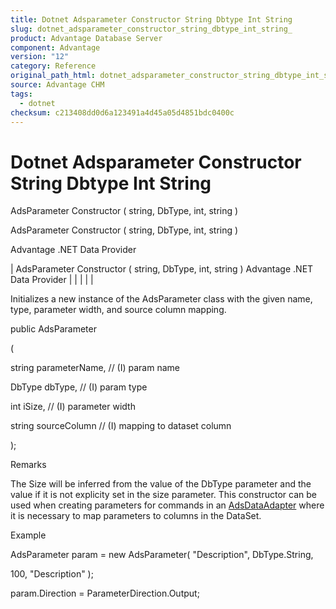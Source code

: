 ```yaml
---
title: Dotnet Adsparameter Constructor String Dbtype Int String
slug: dotnet_adsparameter_constructor_string_dbtype_int_string_
product: Advantage Database Server
component: Advantage
version: "12"
category: Reference
original_path_html: dotnet_adsparameter_constructor_string_dbtype_int_string_.htm
source: Advantage CHM
tags:
  - dotnet
checksum: c213408dd0d6a123491a4d45a05d4851bdc0400c
---
```


# Dotnet Adsparameter Constructor String Dbtype Int String

AdsParameter Constructor ( string, DbType, int, string )

AdsParameter Constructor ( string, DbType, int, string )

Advantage .NET Data Provider

| AdsParameter Constructor ( string, DbType, int, string )  Advantage .NET Data Provider |  |  |  |  |

Initializes a new instance of the AdsParameter class with the given name, type, parameter width, and source column mapping.

public AdsParameter

(

string parameterName, // (I) param name

DbType dbType, // (I) param type

int iSize, // (I) parameter width

string sourceColumn // (I) mapping to dataset column

);

Remarks

The Size will be inferred from the value of the DbType parameter and the value if it is not explicity set in the size parameter. This constructor can be used when creating parameters for commands in an [AdsDataAdapter](dotnet_adsdataadapter.md) where it is necessary to map parameters to columns in the DataSet.

Example

AdsParameter param = new AdsParameter( "Description", DbType.String,

100, "Description" );

param.Direction = ParameterDirection.Output;
